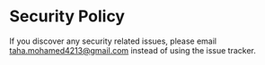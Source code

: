 # Security Policy

If you discover any security related issues, please email taha.mohamed4213@gmail.com instead of using the issue tracker.
